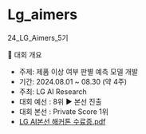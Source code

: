 # Lg_aimers

24_LG_Aimers_5기

📢 대회 개요
- 주제: 제품 이상 여부 판별 예측 모델 개발
- 기간: 2024.08.01 ~ 08.30 (약 4주)
- 주최: LG AI Research
- 대회 예선 : 8위 ▶️ 본선 진출
- 대회 본선 : Private Score 1위
- [LG AI본선 해커톤 수료증.pdf](https://github.com/user-attachments/files/17892185/LG.AI.pdf)
